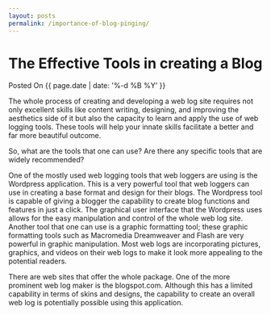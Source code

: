 ```yaml
---
layout: posts
permalink: /importance-of-blog-pinging/
---
```


# The Effective Tools in creating a Blog
<p class="date">Posted On {{ page.date | date: '%-d %B %Y' }}</p>

The whole process of creating and developing a web log site requires not only excellent skills like content writing, designing, and improving the aesthetics side of it but also the capacity to learn and apply the use of web logging tools. These tools will help your innate skills facilitate a better and far more beautiful outcome.

So, what are the tools that one can use? Are there any specific tools that are widely recommended?

One of the mostly used web logging tools that web loggers are using is the Wordpress application. This is a very powerful tool that web loggers can use in creating a base format and design for their blogs. The Wordpress tool is capable of giving a blogger the capability to create blog functions and features in just a click. The graphical user interface that the Wordpress uses allows for the easy manipulation and control of the whole web log site. Another tool that one can use is a graphic formatting tool; these graphic formatting tools such as Macromedia Dreamweaver and Flash are very powerful in graphic manipulation. Most web logs are incorporating pictures, graphics, and videos on their web logs to make it look more appealing to the potential readers.

There are web sites that offer the whole package. One of the more prominent web log maker is the blogspot.com. Although this has a limited capability in terms of skins and designs, the capability to create an overall web log is potentially possible using this application.